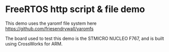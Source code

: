 # FreeRTOS http script & file demo

This demo uses the yaromf file system here https://github.com/friesendrywall/yaromfs

The board used to test this demo is the STMICRO NUCLEO F767, and is built using 
CrossWorks for ARM.
